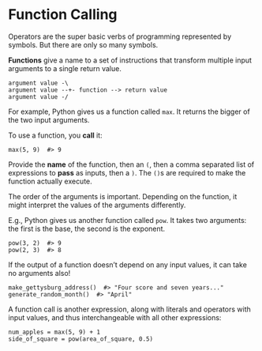 # Function Calling

Operators are the super basic verbs of programming represented by symbols. But there are only so many symbols.

**Functions** give a name to a set of instructions that transform multiple input arguments to a single return value.

    argument value -\
    argument value --+- function --> return value
    argument value -/

For example, Python gives us a function called `max`.
It returns the bigger of the two input arguments.

To use a function, you **call** it:

    max(5, 9)  #> 9

Provide the **name** of the function, then an `(`, then a comma separated list of expressions to **pass** as inputs, then a `)`.
The `()`s are required to make the function actually execute.

The order of the arguments is important. Depending on the function, it might interpret the values of the arguments differently.

E.g., Python gives us another function called `pow`. It takes two arguments: the first is the base, the second is the exponent.

    pow(3, 2)  #> 9
    pow(2, 3)  #> 8

If the output of a function doesn’t depend on any input values, it can take no arguments also!

    make_gettysburg_address()  #> "Four score and seven years..."
    generate_random_month()  #> "April"

A function call is another expression, along with literals and operators with input values, and thus interchangeable with all other expressions:

    num_apples = max(5, 9) + 1
    side_of_square = pow(area_of_square, 0.5)
